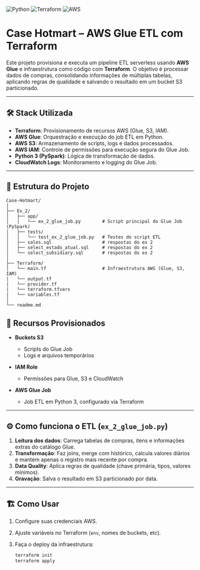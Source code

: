 ![Python](https://img.shields.io/badge/Python-3.10%2B-blue?logo=python&logoColor=white)
![Terraform](https://img.shields.io/badge/Terraform-1.x-purple?logo=terraform&logoColor=white)
![AWS](https://img.shields.io/badge/AWS-Cloud-orange?logo=amazon-aws&logoColor=white)


# Case Hotmart – AWS Glue ETL com Terraform

Este projeto provisiona e executa um pipeline ETL serverless usando **AWS Glue** e infraestrutura como código com **Terraform**. O objetivo é processar dados de compras, consolidando informações de múltiplas tabelas, aplicando regras de qualidade e salvando o resultado em um bucket S3 particionado.

---

## 🛠️ Stack Utilizada

- **Terraform**: Provisionamento de recursos AWS (Glue, S3, IAM).
- **AWS Glue**: Orquestração e execução do job ETL em Python.
- **AWS S3**: Armazenamento de scripts, logs e dados processados.
- **AWS IAM**: Controle de permissões para execução segura do Glue Job.
- **Python 3 (PySpark)**: Lógica de transformação de dados.
- **CloudWatch Logs**: Monitoramento e logging do Glue Job.

---

## 📂 Estrutura do Projeto

```
Case-Hotmart/
│
├── Ex_2/
│   ├── app/
│   │   └── ex_2_glue_job.py        # Script principal do Glue Job (PySpark)
│   ├── tests/
│   │   └── test_ex_2_glue_job.py   # Testes do script ETL
│   ├── sales.sql                   # respostas do ex 2
│   ├── select_estado_atual.sql     # respostas do ex 2
│   └── select_subsidiary.sql       # respostas do ex 2
│
├── Terraform/
│   └── main.tf                     # Infraestrutura AWS (Glue, S3, IAM)
|   └── output.tf
|   └── provider.tf
|   └── terraform.tfvars
|   └── variables.tf
│
└── readme.md
```

## 🚀 Recursos Provisionados

- **Buckets S3**
  - Scripts do Glue Job
  - Logs e arquivos temporários

- **IAM Role**
  - Permissões para Glue, S3 e CloudWatch

- **AWS Glue Job**
  - Job ETL em Python 3, configurado via Terraform

---

## ⚙️ Como funciona o ETL (`ex_2_glue_job.py`)

1. **Leitura dos dados**: Carrega tabelas de compras, itens e informações extras do catálogo Glue.
2. **Transformação**: Faz joins, merge com histórico, calcula valores diários e mantém apenas o registro mais recente por compra.
3. **Data Quality**: Aplica regras de qualidade (chave primária, tipos, valores mínimos).
4. **Gravação**: Salva o resultado em S3 particionado por data.

---

## 🏗️ Como Usar

1. Configure suas credenciais AWS.
2. Ajuste variáveis no Terraform (`env`, nomes de buckets, etc).
3. Faça o deploy da infraestrutura:

   ```bash
   terraform init
   terraform apply